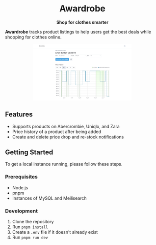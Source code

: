 <div align="center">

# Awardrobe

**Shop for clothes smarter**

</div>

**Awardrobe** tracks product listings to help users get the best deals while shopping for clothes online.

<div align="center">
    <a href="https://www.awardrobe.co/product/clk8pthma0001ma08fy4tu777?Color=5+Light+Blue&Length=Regular&variantId=clk8pthmc000uma08h5upigtd&Size=M" target="_blank" rel="noopener">
        <img src="./public/screenshot.png" alt="Screenshot of Linen Button-Up Shirt on Awardrobe" width="320" >
    </a>
</div>

## Features

- Supports products on Abercrombie, Uniqlo, and Zara
- Price history of a product after being added
- Create and delete price drop and re-stock notifications

## Getting Started

To get a local instance running, please follow these steps.

### Prerequisites

- Node.js
- pnpm
- Instances of MySQL and Meilisearch

### Development

1. Clone the repository
1. Run `pnpm install`
1. Create a `.env` file if it doesn't already exist
1. Run `pnpm run dev`
